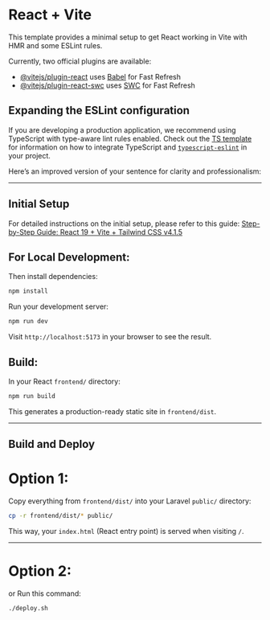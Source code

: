 # React + Vite

This template provides a minimal setup to get React working in Vite with HMR and some ESLint rules.

Currently, two official plugins are available:

- [@vitejs/plugin-react](https://github.com/vitejs/vite-plugin-react/blob/main/packages/plugin-react) uses [Babel](https://babeljs.io/) for Fast Refresh
- [@vitejs/plugin-react-swc](https://github.com/vitejs/vite-plugin-react/blob/main/packages/plugin-react-swc) uses [SWC](https://swc.rs/) for Fast Refresh

## Expanding the ESLint configuration

If you are developing a production application, we recommend using TypeScript with type-aware lint rules enabled. Check out the [TS template](https://github.com/vitejs/vite/tree/main/packages/create-vite/template-react-ts) for information on how to integrate TypeScript and [`typescript-eslint`](https://typescript-eslint.io) in your project.



Here’s an improved version of your sentence for clarity and professionalism:

---

## Initial Setup

For detailed instructions on the initial setup, please refer to this guide:
[Step-by-Step Guide: React 19 + Vite + Tailwind CSS v4.1.5](https://medium.com/@kayydee/got-it-you-want-to-keep-your-react-vite-frontend-completely-separate-inside-a-frontend-folder-58569dc0c624b)


## For Local Development:

Then install dependencies:

```bash
npm install
```

Run your development server:

```bash
npm run dev
```

Visit `http://localhost:5173` in your browser to see the result.



## Build:

In your React `frontend/` directory:

```bash
npm run build
```

This generates a production-ready static site in `frontend/dist`.

---



## Build and Deploy

# Option 1:

Copy everything from `frontend/dist/` into your Laravel `public/` directory:

```bash
cp -r frontend/dist/* public/
```

This way, your `index.html` (React entry point) is served when visiting `/`.

---


# Option 2:
or Run this command:

```bash
./deploy.sh
```


